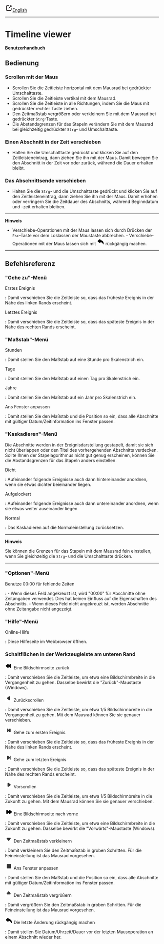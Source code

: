 ![external-link](images/external-link.png)[English](https://peter88213.github.io/timeline-view-tk/help/)

---

# Timeline viewer

**Benutzerhandbuch**


## Bedienung


### Scrollen mit der Maus

-   Scrollen Sie die Zeitleiste horizontal mit dem Mausrad bei
    gedrückter Umschalttaste.
-   Scrollen Sie die Zeitleiste vertikal mit dem Mausrad.
-   Scrollen Sie die Zeitleiste in alle Richtungen, indem Sie die Maus
    mit gedrückter rechter Taste ziehen.
-   Den Zeitmaßstab vergrößern oder verkleinern Sie mit dem Mausrad bei
    gedrückter `Strg`-Taste.
-   Die Abstandsgrenzen für das Stapeln verändern Sie mit dem Mausrad
    bei gleichzeitig gedrückter `Strg`- und Umschalttaste.


### Einen Abschnitt in der Zeit verschieben

-   Halten Sie die Umschalttaste gedrückt und klicken Sie auf den
    Zeitleisteneintrag, dann ziehen Sie ihn mit der Maus. Damit bewegen
    Sie den Abschnitt in der Zeit vor oder zurück, während die Dauer
    erhalten bleibt.

### Das Abschnittsende verschieben

-   Halten Sie die `Strg`- und die Umschalttaste gedrückt und klicken
    Sie auf den Zeitleisteneintrag, dann ziehen Sie ihn mit der Maus.
    Damit erhöhen oder verringern Sie die Zeitdauer des Abschnitts,
    während Beginndatum und -zeit erhalten bleiben.

---

**Hinweis** 

- Verschiebe-Operationen mit der Maus lassen sich durch Drücken der
`Esc`-Taste vor dem Loslassen der Maustaste abbrechen. -
Verschiebe-Operationen mit der Maus lassen sich mit
![undo](images/undo.png) rückgängig machen.

---

## Befehlsreferenz

### \"Gehe zu\"-Menü

Erstes Ereignis

:   Damit verschieben Sie die Zeitleiste so, dass das früheste Ereignis
    in der Nähe des linken Rands erscheint.

Letztes Ereignis

:   Damit verschieben Sie die Zeitleiste so, dass das späteste Ereignis
    in der Nähe des rechten Rands erscheint.


### \"Maßstab\"-Menü

Stunden

:   Damit stellen Sie den Maßstab auf eine Stunde pro Skalenstrich ein.

Tage

:   Damit stellen Sie den Maßstab auf einen Tag pro Skalenstrich ein.

Jahre

:   Damit stellen Sie den Maßstab auf ein Jahr pro Skalenstrich ein.

Ans Fenster anpassen

:   Damit stellen Sie den Maßstab und die Position so ein, dass alle
    Abschnitte mit gültiger Datum/Zeitinformation ins Fenster passen.

### \"Kaskadieren\"-Menü

Die Abschnitte werden in der Ereignisdarstellung gestapelt, damit sie
sich nicht überlappen oder den Titel des vorhergehenden Abschnitts
verdecken. Sollte Ihnen der Stapelagorithmus nicht gut genug erscheinen,
können Sie die Abstandsgrenzen für das Stapeln anders einstellen.

Dicht

:   Aufeinander folgende Ereignisse auch dann hintereinander anordnen,
    wenn sie etwas dichter beieinander liegen.

Aufgelockert

:   Aufeinander folgende Ereignisse auch dann untereinander anordnen,
    wenn sie etwas weiter auseinander liegen.

Normal

:   Das Kaskadieren auf die Normaleinstellung zurücksetzen.

---

**Hinweis**


Sie können die Grenzen für das Stapeln mit dem Mausrad fein einstellen,
wenn Sie gleichzeitig die `Strg`- und die Umschalttaste drücken.

---

### \"Optionen\"-Menü

Benutze 00:00 für fehlende Zeiten

:   -   Wenn dieses Feld angekreuzt ist, wird \"00:00\" für Abschnitte
        ohne Zeitangaben verwendet. Dies hat keinen Einfluss auf die
        Eigenschaften des Abschnitts.
    -   Wenn dieses Feld nicht angekreuzt ist, werden Abschnitte ohne
        Zeitangabe nicht angezeigt.

### \"Hilfe\"-Menü

Online-Hilfe

:   Diese Hilfeseite im Webbrowser öffnen.

### Schaltflächen in der Werkzeugleiste am unteren Rand

![rewindLeft](images/rewindLeft.png) Eine Bildschirmseite zurück

:   Damit verschieben Sie die Zeitleiste, um etwa eine Bildschirmbreite
    in die Vergangenheit zu gehen. Dasselbe bewirkt die
    \"Zurück\"-Maustaste (Windows).

![arrowLeft](images/arrowLeft.png) Zurückscrollen

:   Damit verschieben Sie die Zeitleiste, um etwa 1/5 Bildschirmbreite
    in die Vergangenheit zu gehen. Mit dem Mausrad können Sie sie
    genauer verschieben.

![goToFirst](images/goToFirst.png) Gehe zum ersten Ereignis

:   Damit verschieben Sie die Zeitleiste so, dass das früheste Ereignis
    in der Nähe des linken Rands erscheint.

![goToLast](images/goToLast.png) Gehe zum letzten Ereignis

:   Damit verschieben Sie die Zeitleiste so, dass das späteste Ereignis
    in der Nähe des rechten Rands erscheint.

![arrowRight](images/arrowRight.png) Vorscrollen

:   Damit verschieben Sie die Zeitleiste, um etwa 1/5 Bildschirmbreite
    in die Zukunft zu gehen. Mit dem Mausrad können Sie sie genauer
    verschieben.

![rewindRight](images/rewindRight.png) Eine Bildschirmseite nach vorne

:   Damit verschieben Sie die Zeitleiste, um etwa eine Bildschirmbreite
    in die Zukunft zu gehen. Dasselbe bewirkt die \"Vorwärts\"-Maustaste
    (Windows).

![arrowDown](images/arrowDown.png) Den Zeitmaßstab verkleinern

:   Damit verkleinern Sie den Zeitmaßstab in groben Schritten. Für die
    Feineinstellung ist das Mausrad vorgesehen.

![fitToWindow](images/fitToWindow.png) Ans Fenster anpassen

:   Damit stellen Sie den Maßstab und die Position so ein, dass alle
    Abschnitte mit gültiger Datum/Zeitinformation ins Fenster passen.

![arrowUp](images/arrowUp.png) Den Zeitmaßstab vergrößern

:   Damit vergrößern Sie den Zeitmaßstab in groben Schritten. Für die
    Feineinstellung ist das Mausrad vorgesehen.

![undo](images/undo.png) Die letzte Änderung rückgängig machen

:   Damit stellen Sie Datum/Uhrzeit/Dauer vor der letzten Mausoperation
    an einem Abschnitt wieder her.

